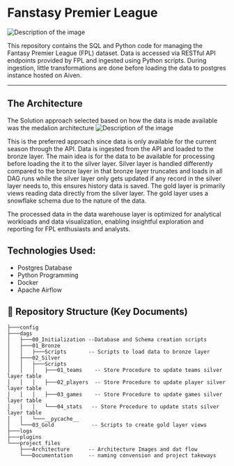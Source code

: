 # Fanstasy Premier League

![Description of the image](https://github.com/bobotieno1997/FPL/blob/9b4eddd462aee2402433df7c01296e20d24cbda3/Others/FPL-Statement-Lead.webp)

This repository contains the SQL and Python code for managing the Fantasy Premier League (FPL) dataset. Data is accessed via RESTful API endpoints provided by FPL and ingested using Python scripts. During ingestion, little transformations are done before loading the data to postgres instance hosted on Aiven.

---
## The Architecture
The Solution approach selected based on how the data is made available was the medalion architecture
![Description of the image](https://github.com/bobotieno1997/FPL/blob/9b4eddd462aee2402433df7c01296e20d24cbda3/Others/FPL-Statement-Lead.webp)

This is the preferred approach since data is only available for the current season through the API. Data is ingested from the API and loaded to the bronze layer. The main idea is for the data to be available for processing before loading the it to the silver layer. Silver layer is handled differently compared to the bronze layer in that bronze layer truncates and loads in all DAG runs while the silver layer only gets updated if any record in the silver layer needs to, this ensures history data is saved. The gold layer is primarily views reading data directly from the silver layer. The gold layer uses a snowflake schema due to the nature of the data.

The processed data in the data warehouse layer is optimized for analytical workloads and data visualization, enabling insightful exploration and reporting for FPL enthusiasts and analysts.

## Technologies Used:
- Postgres Database
- Python Programming 
- Docker
- Apache Airflow

## 📂 Repository Structure (Key Documents)
```
├───config
├───dags
│   ├───00_Initialization --Database and Schema creation scripts
│   ├───01_Bronze
│   │   ├───Scripts       -- Scripts to load data to bronze layer
│   ├───02_Silver
│   │   ├───Scripts
│   │   │   ├───01_teams    -- Store Procedure to update teams silver layer table
│   │   │   ├───02_players  -- Store Procedure to update player silver layer table
│   │   │   ├───03_games    -- Store Procedure to update games silver layer table
│   │   │   └───04_stats   -- Store Procedure to update stats silver layer table
│   │   └───__pycache__
│   └───03_Gold            -- Scripts to create gold layer views
├───logs
├───plugins
└───project_files
    ├───Architecture      -- Architecture Images and dat flow
    └───Documentation     -- naming convension and project takeways

```